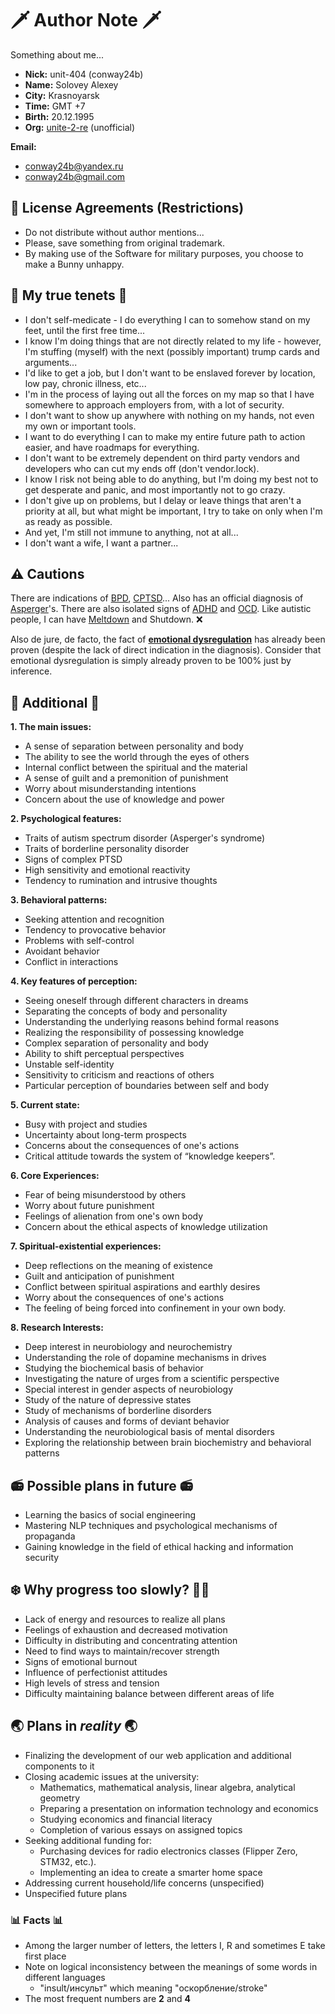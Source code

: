 # 🗡️ Author Note 🗡️

Something about me...

- **Nick:** unit-404 (conway24b)
- **Name:** Solovey Alexey
- **City:** Krasnoyarsk
- **Time:** GMT +7
- **Birth:** 20.12.1995
- **Org:** [unite-2-re](https://github.com/orgs/unite-2-ts/repositories) (unofficial)

**Email:**

- <conway24b@yandex.ru>
- <conway24b@gmail.com>

## 📑 License Agreements (Restrictions)

- Do not distribute without author mentions...
- Please, save something from original trademark.
- By making use of the Software for military purposes, you choose to make a Bunny unhappy.

## 🗿 My true tenets 🗿

- I don't self-medicate - I do everything I can to somehow stand on my feet, until the first free time...
- I know I'm doing things that are not directly related to my life - however, I'm stuffing (myself) with the next (possibly important) trump cards and arguments...
- I'd like to get a job, but I don't want to be enslaved forever by location, low pay, chronic illness, etc...
- I'm in the process of laying out all the forces on my map so that I have somewhere to approach employers from, with a lot of security.
- I don't want to show up anywhere with nothing on my hands, not even my own or important tools.
- I want to do everything I can to make my entire future path to action easier, and have roadmaps for everything.
- I don't want to be extremely dependent on third party vendors and developers who can cut my ends off (don't vendor.lock).
- I know I risk not being able to do anything, but I'm doing my best not to get desperate and panic, and most importantly not to go crazy.
- I don't give up on problems, but I delay or leave things that aren't a priority at all, but what might be important, I try to take on only when I'm as ready as possible.
- And yet, I'm still not immune to anything, not at all...
- I don't want a wife, I want a partner...

## ⚠️ Cautions

There are indications of [BPD](https://en.wikipedia.org/wiki/Borderline_personality_disorder), [CPTSD](https://en.wikipedia.org/wiki/Complex_post-traumatic_stress_disorder)... Also has an official diagnosis of [Asperger](https://en.wikipedia.org/wiki/Asperger_syndrome)'s. There are also isolated signs of [ADHD](https://en.wikipedia.org/wiki/Attention_deficit_hyperactivity_disorder) and [OCD](https://en.wikipedia.org/wiki/Obsessive–compulsive_disorder). Like autistic people, I can have [Meltdown](https://en.wikipedia.org/wiki/Autistic_meltdown) and Shutdown. ❌

Also de jure, de facto, the fact of [**emotional dysregulation**](https://en.wikipedia.org/wiki/Emotional_dysregulation) has already been proven (despite the lack of direct indication in the diagnosis). Consider that emotional dysregulation is simply already proven to be 100% just by inference.

## 📓 Additional 📓

**1. The main issues:**

- A sense of separation between personality and body
- The ability to see the world through the eyes of others
- Internal conflict between the spiritual and the material
- A sense of guilt and a premonition of punishment
- Worry about misunderstanding intentions
- Concern about the use of knowledge and power

**2. Psychological features:**

- Traits of autism spectrum disorder (Asperger's syndrome)
- Traits of borderline personality disorder
- Signs of complex PTSD
- High sensitivity and emotional reactivity
- Tendency to rumination and intrusive thoughts

**3. Behavioral patterns:**

- Seeking attention and recognition
- Tendency to provocative behavior
- Problems with self-control
- Avoidant behavior
- Conflict in interactions

**4. Key features of perception:**

- Seeing oneself through different characters in dreams
- Separating the concepts of body and personality
- Understanding the underlying reasons behind formal reasons
- Realizing the responsibility of possessing knowledge
- Complex separation of personality and body
- Ability to shift perceptual perspectives
- Unstable self-identity
- Sensitivity to criticism and reactions of others
- Particular perception of boundaries between self and body

**5. Current state:**

- Busy with project and studies
- Uncertainty about long-term prospects
- Concerns about the consequences of one's actions
- Critical attitude towards the system of “knowledge keepers”.

**6. Core Experiences:**

- Fear of being misunderstood by others
- Worry about future punishment
- Feelings of alienation from one's own body
- Concern about the ethical aspects of knowledge utilization

**7. Spiritual-existential experiences:**

- Deep reflections on the meaning of existence
- Guilt and anticipation of punishment
- Conflict between spiritual aspirations and earthly desires
- Worry about the consequences of one's actions
- The feeling of being forced into confinement in your own body.

**8. Research Interests:**

- Deep interest in neurobiology and neurochemistry
- Understanding the role of dopamine mechanisms in drives
- Studying the biochemical basis of behavior
- Investigating the nature of urges from a scientific perspective
- Special interest in gender aspects of neurobiology
- Study of the nature of depressive states
- Study of mechanisms of borderline disorders
- Analysis of causes and forms of deviant behavior
- Understanding the neurobiological basis of mental disorders
- Exploring the relationship between brain biochemistry and behavioral patterns

## 📻 Possible plans in future 📻

- Learning the basics of social engineering
- Mastering NLP techniques and psychological mechanisms of propaganda
- Gaining knowledge in the field of ethical hacking and information security

## ❄️ Why progress too slowly? 🐌🐢

- Lack of energy and resources to realize all plans
- Feelings of exhaustion and decreased motivation
- Difficulty in distributing and concentrating attention
- Need to find ways to maintain/recover strength
- Signs of emotional burnout
- Influence of perfectionist attitudes
- High levels of stress and tension
- Difficulty maintaining balance between different areas of life

## 🌏 Plans in ***reality*** 🌏

- Finalizing the development of our web application and additional components to it
- Closing academic issues at the university:
  - Mathematics, mathematical analysis, linear algebra, analytical geometry
  - Preparing a presentation on information technology and economics
  - Studying economics and financial literacy
  - Completion of various essays on assigned topics
- Seeking additional funding for:
  - Purchasing devices for radio electronics classes (Flipper Zero, STM32, etc.).
  - Implementing an idea to create a smarter home space
- Addressing current household/life concerns (unspecified)
- Unspecified future plans

### 📊 Facts 📊

- Among the larger number of letters, the letters I, R and sometimes E take first place
- Note on logical inconsistency between the meanings of some words in different languages
  - "insult/инсульт" which meaning "оскорбление/stroke"
- The most frequent numbers are **2** and **4**
